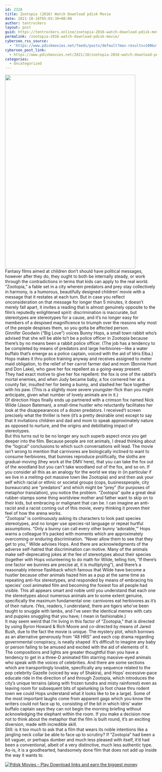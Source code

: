 ```yaml
---
id: 2328
title: Zootopia (2016) Watch Download pdisk Movie
date: 2021-10-16T05:03:39+00:00
author: tentrockers
layout: post
guid: https://tentrockers.online/zootopia-2016-watch-download-pdisk-movie/
permalink: /zootopia-2016-watch-download-pdisk-movie/
cyberseo_rss_source:
  - 'https://www.pdiskmovies.net/feeds/posts/default?max-results=100&start-index=101'
cyberseo_post_link:
  - https://www.pdiskmovies.net/2021/10/zootopia-2016-watch-download-pdisk-movie.html
categories:
  - Uncategorized
---
```

<div class="separator">
  <a href="https://1.bp.blogspot.com/-JrBl3rBSajk/YV6Ci1pWBmI/AAAAAAAAAkM/hg36eijb9ygnP0K50suxLCj4A_gzkMxkgCLcBGAsYHQ/s1600/Zootopia%2B%25282016%2529%2BWatch%2BDownload%2Bpdisk%2BMovie.jpg" imageanchor="1"><img loading="lazy" border="0" data-original-height="1600" data-original-width="1080" height="640" src="https://1.bp.blogspot.com/-JrBl3rBSajk/YV6Ci1pWBmI/AAAAAAAAAkM/hg36eijb9ygnP0K50suxLCj4A_gzkMxkgCLcBGAsYHQ/w432-h640/Zootopia%2B%25282016%2529%2BWatch%2BDownload%2Bpdisk%2BMovie.jpg" width="432" /></a>
</div>



<div>
  <div>
    <span>Fantasy films aimed at children don’t should have political messages, however after they do, they ought to both be internally steady, or work through the contradictions in terms that kids can apply to the real world. “Zootopia,” a fable set in a city wherein predators and prey stay collectively in harmony, is a humorous, beautifully designed children’ movie with a message that it restates at each turn. But in case you reflect onconsideration on that message for longer than 5 minutes, it doesn’t merely fall apart, it invites a reading that is almost genuinely opposite to the film’s reputedly enlightened spirit: discrimination is inaccurate, but stereotypes are stereotypes for a cause, and it’s no longer easy for members of a despised magnificence to triumph over the reasons why most of the people despises them, so you gotta be affected person.</span>
  </div>
  
  <div>
    <span>Ginnifer Goodwin (“Big Love”) voices Bunny Hops, a small town rabbit who’s advised that she will be able to’t be a police officer in Zootopia because there’s by no means been a rabbit police officer. (The job has a tendency to be completed by means of predators and large herbivores—like a water buffalo that’s emerge as a police captain, voiced with the aid of Idris Elba.) Hops makes it thru police training anyway and receives assigned to meter maid obligation, to the relief of her carrot farmer dad and mom (Bonnie Hunt and Don Lake), who gave her fox repellent as a going-away present.</span>
  </div>
  
  <div>
    <span>They had exact motive to give her fox repellent: the fox is one of the rabbit’s mortal enemies, and when Judy became baby, a fox cornered her at a county fair, insulted her for being a bunny, and slashed her face together with his paw. (This is a slightly more severe youngster-flick than you might anticipate, given what number of lovely animals are in it.)</span>
  </div>
  
  <div>
    <span>Of direction Hops finally ends up partnered with a crimson fox named Nick Wilde (Jason Bateman), a small-time hustler who reluctantly facilitates her look at the disappearances of a dozen predators. I received’t screen precisely what the thriller is here (it’s a pretty desirable one) except to say that it invitations children and dad and mom to speak approximately nature as opposed to nurture, and the origins and debilitating impact of stereotypes.</span>
  </div>
  
  <div>
    <span>But this turns out to be no longer any such superb aspect once you get deeper into the film. Because people are not animals, I dread thinking about the “logical” conclusions to which such conversations will lead. The movie isn’t wrong to mention that carnivores are biologically inclined to want to consume herbivores, that bunnies reproduce prolifically, the sloths are gradual-moving (they work at the DMV here), that you can take the fox out of the woodland but you can’t take woodland out of the fox, and so on. If you consider all this as an analogy for the world we stay in (in particular if we live in a melting-pot massive town like Zootopia) and and then ask your self which racial or ethnic or societal groups (cops, businesspeople, city bureaucrats) are “predators” and which might be “prey” (for purposes of metaphor translation), you notice the problem. &#8220;Zootopia&#8221; quite a great deal rubber-stamps some thing worldview mother and father want to skip on to their kids, but embracing or malignant that can be. I can imagine an anti-racist and a racist coming out of this movie, every thinking it proven their feel of how the arena works.</span>
  </div>
  
  <div>
    <span>“Zootopia” is continuously asking its characters to look past species stereotypes, and no longer use species-ist language or repeat hurtful assumptions. “Only a bunny can call every other bunny ‘adorable,’” Hops warns a colleague It’s packed with moments which are approximately overcoming or enduring discrimination. “Never allow them to see that they get to you,” Wilde advises Hops. And there are acknowledgments of the adverse self-hatred that discrimination can motive. Many of the animals make self-deprecating jokes at the fee of stereotypes about their species (together with Hops volunteering to do math for Wilde, telling him, &#8220;If there&#8217;s one factor we bunnies are precise at, it is multiplying&#8221;), and there&#8217;s a reasonably intense flashback which famous that Wilde have become a hustler because other animals hazed him as a pup at the same time as repeating anti-fox stereotypes, and responded by means of embracing his species&#8217; cool animated film and becoming the foxiest fox all people had visible. This all appears smart and noble until you understand that each one the stereotypes about numerous animals are to some extent genuine, specifically the maximum fundamental one: carnivores eat herbivores as it&#8217;s of their nature. (Yes, readers, I understand, there are tigers who&#8217;ve been taught to snuggle with lambs, and I&#8217;ve seen the identical memes with cats and puppies snuggling that you have; I mean in fashionable.)</span>
  </div>
  
  <div>
    <span>It may seem weird that I’m living in this factor of “Zootopia,” that is directed by using Byron Howard & Rich Moore and co-directed by means of Jared Bush, due to the fact the movie is unique. The mystery plot, which borrows as an alternative generously from “48 HRS” and each cop drama regarding governmental conspiracy, is neatly shaped&nbsp; It’s difficult to imagine any baby or person failing to be amused and excited with the aid of elements of it. The compositions and lights are greater thoughtful than you have a tendency to get in a three-D animated film starring massive-eyed animals who speak with the voices of celebrities. And there are some sections which are transportingly lovable, specifically any sequence related to the pop celebrity Gazelle (voiced by way of Shakira), and Hops&#8217; excessive-pace educate ride in the direction of and through Zootopia, which introduces the city&#8217;s unique terrains (along with frozen tundra and misty rainforest) even as leaving room for subsequent bits of spelunking (a foot chase thru rodent town we could Hops understand what it looks like to be a large). Some of the most important laughs come from apparent gags which you know the writers could not face up to, consisting of the bit in which Idris&#8217; water buffalo captain says they can not begin the morning briefing without acknowledging the elephant within the room. If you make a decision now not to think about the metaphor that the film is built round, it&#8217;s an exciting diversion, made with incredible skill.</span>
  </div>
  
  <div>
    <span>Still: is it too much to ask that a film that wears its noble intentions like a jangling neck collar be able to face up to scrutiny? If &#8220;Zootopia&#8221; had been a bit vaguer, or perhaps dumber and much less pleased with itself, it&#8217;d had been a conventional, albeit of a very distinctive, much less authentic type. As-is, it is a goodhearted, handsomely done film that does not add up inside the way it wants to.</span>
  </div>
</div>

[![](https://1.bp.blogspot.com/-a93bp85aB6g/YUXjACCiX3I/AAAAAAAAbQE/GHmPI7h0af0tqn6tYzd0cdrDv9Hu9LUSACLcBGAsYHQ/s16000/Play_it_New-removebg-preview.png "Pdisk Movies - Play Download links and earn the biggest money")](https://pdisklink.com/1/bnYybWtwMDA1aXRi?dn=1)